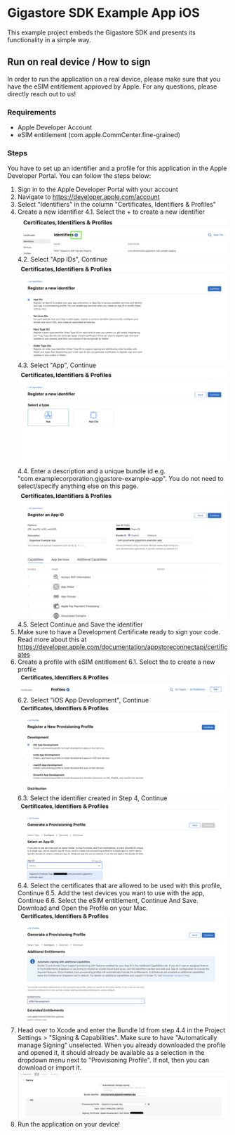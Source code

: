 # Gigastore SDK Example App iOS

This example project embeds the Gigastore SDK and presents its functionality in a simple way.

##  Run on real device / How to sign
In order to run the application on a real device, please make sure that you have the eSIM entitlement approved by Apple. For any questions, please directly reach out to us! 

### Requirements
* Apple Developer Account
* eSIM entitlement (com.apple.CommCenter.fine-grained)

### Steps
You have to set up an identifier and a profile for this application in the Apple Developer Portal. You can follow the steps below:

1. Sign in to the Apple Developer Portal with your account
2. Navigate to https://developer.apple.com/account
3. Select "Identifiers" in the column  "Certificates, Identifiers & Profiles"
4. Create a new identifier
	4.1. Select the + to create a new identifier
	 ![Identifier Main Page](Images/identifier.png)
	4.2. Select "App IDs", Continue
	 ![Create Identifier Step 1](Images/identifier_create_1.png)
	4.3. Select "App", Continue
	 ![Create Identifier Step 2](Images/identifier_create_2.png)
	4.4. Enter a description and a unique bundle id e.g. "com.examplecorporation.gigastore-example-app". You do not need to select/specify anything else on this page. 
	 ![Create Identifier Step 3](Images/identifier_create_3.png)
	4.5. Select Continue and Save the identifier
5. Make sure to have a Development Certificate ready to sign your code. Read more about this at https://developer.apple.com/documentation/appstoreconnectapi/certificates
6. Create a profile with eSIM entitlement
	6.1. Select the  to create a new profile
	![Profile Main Page](Images/profile.png)
	6.2. Select "iOS App Development", Continue
	 ![Create Profile Step 1](Images/profile_create_1.png)
	6.3. Select the identifier created in Step 4, Continue
	 ![Create Profile Step 2](Images/profile_create_2.png)
	6.4. Select the certificates that are allowed to be used with this profile, Continue
	6.5. Add the test devices you want to use with the app, Continue
	6.6. Select the eSIM entitlement, Continue And Save. Download and Open the Profile on your Mac.
	 ![Create Profile Step 3](Images/profile_create_3.png)
7. Head over to Xcode and enter the Bundle Id from step 4.4 in the Project Settings > "Signing & Capabilities". Make sure to have "Automatically manage Signing" unselected. When you already downloaded the profile and opened it, it should already be available as a selection in the dropdown menu next to "Provisioning Profile". If not, then you can download or import it.
![Done!](Images/done.png)
9. Run the application on your device!
